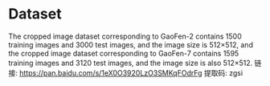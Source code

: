 # Dataset
The cropped image dataset corresponding to GaoFen-2 contains 1500 training images and 3000 test images, and the image size is 512×512, and the cropped image dataset corresponding to GaoFen-7 contains 1595 training images and 3120 test images, and the image size is also 512×512. 
链接: https://pan.baidu.com/s/1eX0O3920LzO3SMKqFOdrFg 提取码: zgsi
